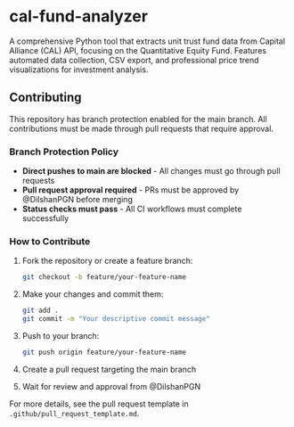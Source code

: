 # cal-fund-analyzer
A comprehensive Python tool that extracts unit trust fund data from Capital Alliance (CAL) API, focusing on the Quantitative Equity Fund. Features automated data collection, CSV export, and professional price trend visualizations for investment analysis.

## Contributing

This repository has branch protection enabled for the main branch. All contributions must be made through pull requests that require approval.

### Branch Protection Policy

- **Direct pushes to main are blocked** - All changes must go through pull requests
- **Pull request approval required** - PRs must be approved by @DilshanPGN before merging
- **Status checks must pass** - All CI workflows must complete successfully

### How to Contribute

1. Fork the repository or create a feature branch:
   ```bash
   git checkout -b feature/your-feature-name
   ```

2. Make your changes and commit them:
   ```bash
   git add .
   git commit -m "Your descriptive commit message"
   ```

3. Push to your branch:
   ```bash
   git push origin feature/your-feature-name
   ```

4. Create a pull request targeting the main branch

5. Wait for review and approval from @DilshanPGN

For more details, see the pull request template in `.github/pull_request_template.md`.
